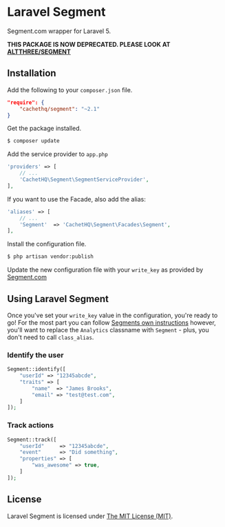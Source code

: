# Laravel Segment

Segment.com wrapper for Laravel 5.

**THIS PACKAGE IS NOW DEPRECATED. PLEASE LOOK AT [ALTTHREE/SEGMENT](https://github.com/AltThree/Segment)**

## Installation

Add the following to your `composer.json` file.

```json
"require": {
    "cachethq/segment": "~2.1"
}
```

Get the package installed.

```bash
$ composer update
```

Add the service provider to `app.php`

```php
'providers' => [
    // ...
    'CachetHQ\Segment\SegmentServiceProvider',
],
```

If you want to use the Facade, also add the alias:

```php
'aliases' => [
    // ...
    'Segment'  => 'CachetHQ\Segment\Facades\Segment',
],
```

Install the configuration file.

```bash
$ php artisan vendor:publish
```

Update the new configuration file with your `write_key` as provided by [Segment.com](https://segment.com)


## Using Laravel Segment

Once you've set your `write_key` value in the configuration, you're ready to go! For the most part you can follow [Segments own instructions](https://segment.com/docs/libraries/php/quickstart) however, you'll want to replace the `Analytics` classname with `Segment` - plus, you don't need to call `class_alias`.

### Identify the user

```php
Segment::identify([
    "userId" => "12345abcde",
    "traits" => [
        "name"  => "James Brooks",
        "email" => "test@test.com",
    ]
]);
```

### Track actions

```php
Segment::track([
    "userId"     => "12345abcde",
    "event"      => "Did something",
    "properties" => [
        "was_awesome" => true,
    ]
]);
```

## License

Laravel Segment is licensed under [The MIT License (MIT)](LICENSE).
